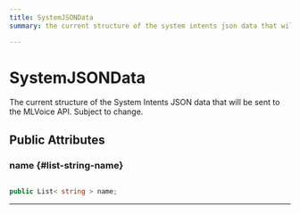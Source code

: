 ```yaml
---
title: SystemJSONData
summary: the current structure of the system intents json data that will be sent to the mlvoice api. subject to change. 

---
```


# SystemJSONData




The current structure of the System Intents JSON data that will be sent to the MLVoice API. Subject to change.   





## Public Attributes

### name {#list-string-name}

```csharp

public List< string > name;

```






-----------

